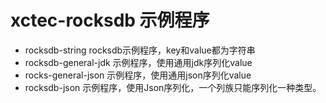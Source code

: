# xctec-rocksdb 示例程序

- rocksdb-string
    rocksdb示例程序，key和value都为字符串
- rocksdb-general-jdk
  示例程序，使用通用jdk序列化value
- rocks-general-json
  示例程序，使用通用json序列化value
- rocksdb-json
  示例程序，使用Json序列化，一个列族只能序列化一种类型。
